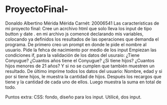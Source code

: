 # ProyectoFinal-
Donaldo Albertino Mérida Mérida
Carnét: 20006541
Las características  de  mi proyecto final:
Cree un acrchivo  html que solo lleva los  input de tipo button  y date .
en mi archivo js  comencé declarando mis variables, colocando ya definidos los resultados de  las operaciones que demanda el programa.
De primero creo un prompt  en donde le pide el nombre al usuario.
Pide la fehca de nacimiento por medio de los input 
Empiezan las condiciones if, para la validación de los datos del usuraio: ¿Tiene Conyugue? ¿Cuantos años tiene el Conyugue?
¿Si tiene hijos? ¿Cuantos hijos menores de 21 años? Y si no se cumplen que también muestren un resultado.
De último imprime todos los datos del usuario: Nombre, edad y si por si tiene hijos, le muestra la cantidad de hijos.
Después los recargos que tiene y la cantidad de cada uno de ellos. 
Luego muestra la suma en total de todo. 

Puntos extra: 
CSS: fondo, diseño para los input.
Utilicé, dos input. 
